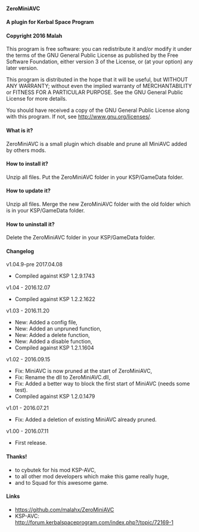 ﻿#### ZeroMiniAVC
#### A plugin for Kerbal Space Program
#### Copyright 2016 Malah

This program is free software: you can redistribute it and/or modify
it under the terms of the GNU General Public License as published by
the Free Software Foundation, either version 3 of the License, or
(at your option) any later version.

This program is distributed in the hope that it will be useful,
but WITHOUT ANY WARRANTY; without even the implied warranty of
MERCHANTABILITY or FITNESS FOR A PARTICULAR PURPOSE.  See the
GNU General Public License for more details.

You should have received a copy of the GNU General Public License
along with this program.  If not, see <http://www.gnu.org/licenses/>. 


#### What is it?

ZeroMiniAVC is a small plugin which disable and prune all MiniAVC added by others mods.

#### How to install it?

Unzip all files. Put the ZeroMiniAVC folder in your KSP/GameData folder.

#### How to update it?

Unzip all files. Merge the new ZeroMiniAVC folder with the old folder which is in your KSP/GameData folder.

#### How to uninstall it?

Delete the ZeroMiniAVC folder in your KSP/GameData folder.

#### Changelog

v1.04.9-pre 2017.04.08
* Compiled against KSP 1.2.9.1743

v1.04 - 2016.12.07
* Compiled against KSP 1.2.2.1622

v1.03 - 2016.11.20
* New: Added a config file,
* New: Added an unpruned function,
* New: Added a delete function,
* New: Added a disable function,
* Compiled against KSP 1.2.1.1604

v1.02 - 2016.09.15
* Fix: MiniAVC is now pruned at the start of ZeroMiniAVC,
* Fix: Rename the dll to ZeroMiniAVC.dll,
* Fix: Added a better way to block the first start of MiniAVC (needs some test).
* Compiled against KSP 1.2.0.1479

v1.01 - 2016.07.21
* Fix: Added a deletion of existing MiniAVC already pruned.

v1.00 - 2016.07.11
* First release.

#### Thanks!

* to cybutek for his mod KSP-AVC,
* to all other mod developers which make this game really huge,
* and to Squad for this awesome game.

#### Links

* https://github.com/malahx/ZeroMiniAVC
* KSP-AVC: http://forum.kerbalspaceprogram.com/index.php?/topic/72169-1
